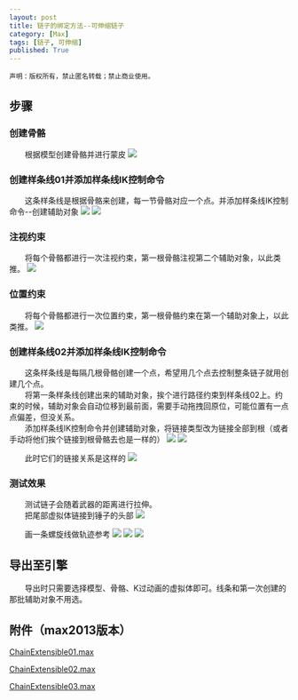 ```yaml
---
layout: post
title: 链子的绑定方法--可伸缩链子
category: [Max]
tags: [链子, 可伸缩]
published: True
---
```



`声明：版权所有，禁止匿名转载；禁止商业使用。`


## 步骤
### 创建骨骼
　　根据模型创建骨骼并进行蒙皮
<left>
<img src="http://p3z86zaop.bkt.clouddn.com/ChainExtensible01.png">
</left>

### 创建样条线01并添加样条线IK控制命令
　　这条样条线是根据骨骼来创建，每一节骨骼对应一个点。并添加样条线IK控制命令--创建辅助对象
<left>
<img src="http://p3z86zaop.bkt.clouddn.com/ChainExtensible02.png">
</left>
<left>
<img src="http://p3z86zaop.bkt.clouddn.com/ChainExtensible03.png">
</left>

### 注视约束
　　将每个骨骼都进行一次注视约束，第一根骨骼注视第二个辅助对象，以此类推。
<left>
<img src="http://p3z86zaop.bkt.clouddn.com/ChainExtensible04.png">
</left>

### 位置约束
　　将每个骨骼都进行一次位置约束，第一根骨骼约束在第一个辅助对象上，以此类推。
<left>
<img src="http://p3z86zaop.bkt.clouddn.com/ChainExtensible05.png">
</left>

### 创建样条线02并添加样条线IK控制命令
　　这条样条线是每隔几根骨骼创建一个点，希望用几个点去控制整条链子就用创建几个点。
<br>
　　将第一条样条线创建出来的辅助对象，挨个进行路径约束到样条线02上。约束的时候，辅助对象会自动位移到最前面，需要手动拖拽回原位，可能位置有一点点偏差，但没关系。
<br>
　　添加样条线IK控制命令并创建辅助对象，将链接类型改为链接全部到根（或者手动将他们挨个链接到根骨骼去也是一样的）
<left>
<img src="http://p3z86zaop.bkt.clouddn.com/ChainExtensible06.png">
</left>
<left>
<img src="http://p3z86zaop.bkt.clouddn.com/ChainExtensible07.png">
</left>

　　此时它们的链接关系是这样的
<left>
<img src="http://p3z86zaop.bkt.clouddn.com/ChainExtensible08.png">
</left>

### 测试效果
　　测试链子会随着武器的距离进行拉伸。
<br>
　　把尾部虚拟体链接到锤子的头部
<left>
<img src="http://p3z86zaop.bkt.clouddn.com/ChainExtensible09.png">
</left>

　　画一条螺旋线做轨迹参考
<left>
<img src="http://p3z86zaop.bkt.clouddn.com/ChainExtensible10.png">
</left>
<left>
<img src="http://p3z86zaop.bkt.clouddn.com/ChainExtensible01.gif">
</left>
<left>
<img src="http://p3z86zaop.bkt.clouddn.com/ChainExtensible02.gif">
</left>


## 导出至引擎
　　导出时只需要选择模型、骨骼、K过动画的虚拟体即可。线条和第一次创建的那批辅助对象不用选。


## 附件（max2013版本）

[ChainExtensible01.max](http://p3z86zaop.bkt.clouddn.com/ChainExtensible01.max)

[ChainExtensible02.max](http://p3z86zaop.bkt.clouddn.com/ChainExtensible02.max)

[ChainExtensible03.max](http://p3z86zaop.bkt.clouddn.com/ChainExtensible03.max)
